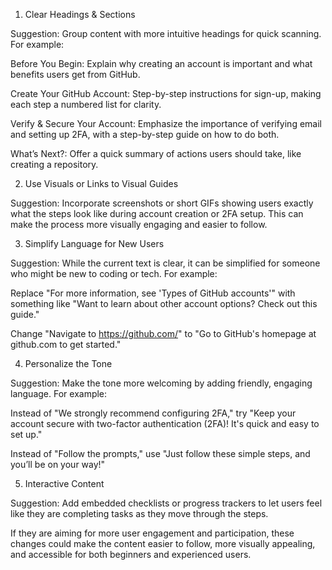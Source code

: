 

1. Clear Headings & Sections

Suggestion: Group content with more intuitive headings for quick scanning. For example:

Before You Begin: Explain why creating an account is important and what benefits users get from GitHub.

Create Your GitHub Account: Step-by-step instructions for sign-up, making each step a numbered list for clarity.

Verify & Secure Your Account: Emphasize the importance of verifying email and setting up 2FA, with a step-by-step guide on how to do both.

What’s Next?: Offer a quick summary of actions users should take, like creating a repository.



2. Use Visuals or Links to Visual Guides

Suggestion: Incorporate screenshots or short GIFs showing users exactly what the steps look like during account creation or 2FA setup. This can make the process more visually engaging and easier to follow.


3. Simplify Language for New Users

Suggestion: While the current text is clear, it can be simplified for someone who might be new to coding or tech. For example:

Replace "For more information, see 'Types of GitHub accounts'" with something like "Want to learn about other account options? Check out this guide."

Change "Navigate to https://github.com/" to "Go to GitHub's homepage at github.com to get started."



4. Personalize the Tone

Suggestion: Make the tone more welcoming by adding friendly, engaging language. For example:

Instead of "We strongly recommend configuring 2FA," try "Keep your account secure with two-factor authentication (2FA)! It's quick and easy to set up."

Instead of "Follow the prompts," use "Just follow these simple steps, and you’ll be on your way!"



5. Interactive Content

Suggestion: Add embedded checklists or progress trackers to let users feel like they are completing tasks as they move through the steps.


If they are aiming for more user engagement and participation, these changes could make the content easier to follow, more visually appealing, and accessible for both beginners and experienced users.


